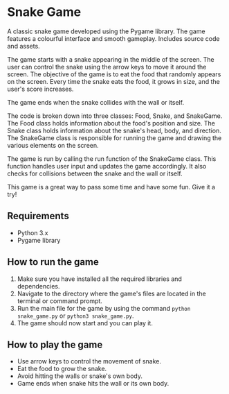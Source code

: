 # Snake Game
A classic snake game developed using the Pygame library. The game features a colourful interface and smooth gameplay. Includes source code and assets.

The game starts with a snake appearing in the middle of the screen. The user can control the snake using the arrow keys to move it around the screen. The objective of the game is to eat the food that randomly appears on the screen. Every time the snake eats the food, it grows in size, and the user's score increases.

The game ends when the snake collides with the wall or itself. 

The code is broken down into three classes: Food, Snake, and SnakeGame. The Food class holds information about the food's position and size. The Snake class holds information about the snake's head, body, and direction. The SnakeGame class is responsible for running the game and drawing the various elements on the screen. 

The game is run by calling the run function of the SnakeGame class. This function handles user input and updates the game accordingly. It also checks for collisions between the snake and the wall or itself. 

This game is a great way to pass some time and have some fun. Give it a try!

## Requirements

- Python 3.x
- Pygame library

## How to run the game

1. Make sure you have installed all the required libraries and dependencies.
2. Navigate to the directory where the game's files are located in the terminal or command prompt.
3. Run the main file for the game by using the command `python snake_game.py` or `python3 snake_game.py`.
4. The game should now start and you can play it.

## How to play the game

- Use arrow keys to control the movement of snake.
- Eat the food to grow the snake.
- Avoid hitting the walls or snake's own body.
- Game ends when snake hits the wall or its own body.
